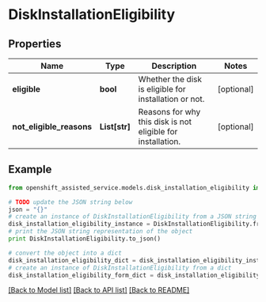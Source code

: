 # DiskInstallationEligibility


## Properties
Name | Type | Description | Notes
------------ | ------------- | ------------- | -------------
**eligible** | **bool** | Whether the disk is eligible for installation or not. | [optional] 
**not_eligible_reasons** | **List[str]** | Reasons for why this disk is not eligible for installation. | [optional] 

## Example

```python
from openshift_assisted_service.models.disk_installation_eligibility import DiskInstallationEligibility

# TODO update the JSON string below
json = "{}"
# create an instance of DiskInstallationEligibility from a JSON string
disk_installation_eligibility_instance = DiskInstallationEligibility.from_json(json)
# print the JSON string representation of the object
print DiskInstallationEligibility.to_json()

# convert the object into a dict
disk_installation_eligibility_dict = disk_installation_eligibility_instance.to_dict()
# create an instance of DiskInstallationEligibility from a dict
disk_installation_eligibility_form_dict = disk_installation_eligibility.from_dict(disk_installation_eligibility_dict)
```
[[Back to Model list]](../README.md#documentation-for-models) [[Back to API list]](../README.md#documentation-for-api-endpoints) [[Back to README]](../README.md)


